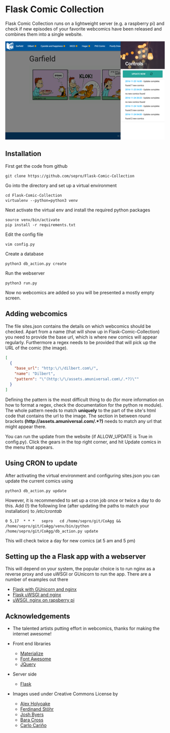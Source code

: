 # Flask Comic Collection

Flask Comic Collection runs on a lightweight server (e.g. a raspberry pi) and check if new episodes of your favorite webcomics have been released and combines them into a single website.

![screenshot](./docs/screenshot.png)

## Installation

First get the code from github

    git clone https://github.com/sepro/Flask-Comic-Collection 
    
Go into the directory and set up a virtual environment

    cd Flask-Comic-Collection
    virtualenv --python=python3 venv
    
Next activate the virtual env and install the required python packages

    source venv/bin/activate
    pip install -r requirements.txt
    
Edit the config file

    vim config.py
    
Create a database

    python3 db_action.py create
    
Run the webserver

    python3 run.py
    
Now no webcomics are added so you will be presented a mostly empty screen.

## Adding webcomics

The file sites.json contains the details on which webcomics should be checked. Apart from a name (that will show up in Flask-Comic-Collection) you need to provide the base url, which is where new comics will appear regularly. Furthermore a regex needs to be provided that will pick up the URL of the comic (the image). 

```json
[
  {
    "base_url": "http:\/\/dilbert.com\/",
    "name": "Dilbert",
    "pattern": "\"(http:\/\/assets.amuniversal.com\/.*?)\""
  }
]
```

Defining the pattern is the most difficult thing to do (for more information on how to format a regex, check the documentation for the python re module). The whole pattern needs to match **uniquely** to the part of the site's html code that contains the url to the image. The section in between round brackets **(http:\/\/assets.amuniversal.com\/.*?)** needs to match any url that might appear there. 

You can run the update from the website (if ALLOW_UPDATE is True in config.py). Click the gears in the top right corner, and hit Update comics in the menu that appears.

## Using CRON to update

After activating the virtual environment and configuring sites.json you can update the current comics using

    python3 db_action.py update
    
However, it is recommended to set up a cron job once or twice a day to do this. Add (!) the following line (after updating the paths to match your installation) to */etc/crontab*

    0 5,17  * * *   sepro   cd /home/sepro/git/CoAgg && /home/sepro/git/CoAgg/venv/bin/python /home/sepro/git/CoAgg/db_action.py update
    
This will check twice a day for new comics (at 5 am and 5 pm)

## Setting up the a Flask app with a webserver

This will depend on your system, the popular choice is to run nginx as a reverse proxy and use uWSGI or GUnicorn to run the app. There are a number of examples out there

  * [Flask with GUnicorn and nginx](https://www.digitalocean.com/community/tutorials/how-to-serve-flask-applications-with-gunicorn-and-nginx-on-ubuntu-16-04)
  * [Flask uWSGI and nginx](https://www.digitalocean.com/community/tutorials/how-to-serve-flask-applications-with-uwsgi-and-nginx-on-ubuntu-14-04)
  * [uWSGI, nginx on rapsberry pi](http://www.pratermade.com/2014/08/setting-up-your-raspberry-pi-environment/)

## Acknowledgements

  * The talented artists putting effort in webcomics, thanks for making the internet awesome!

  * Front end libraries
    * [Materialize](http://materializecss.com/)
    * [Font Awesome](http://fontawesome.io/)
    * [JQuery](https://jquery.com/)

  * Server side
    * [Flask](http://flask.pocoo.org/)

  * Images used under Creative Commons License by
    * [Alex Holyoake](https://stocksnap.io/photo/O9T7NGXHQR)
    * [Ferdinand Stöhr](https://stocksnap.io/photo/3260OXMZZX)
    * [Josh Byers](https://stocksnap.io/photo/QDXWH4M6K1)
    * [Bara Cross](http://www.bara-art.com/manga-room-divider/)
    * [Carlo Cariño](https://thenounproject.com/search/?q=comic&i=7433)
